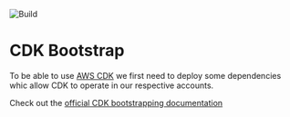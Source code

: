 
![Build](https://github.com/tylangesmith/cdk-bootstrap/actions/workflows/deploy.yml/badge.svg?branch=master)

# CDK Bootstrap

To be able to use [AWS CDK](https://docs.aws.amazon.com/cdk/latest/guide/home.html) we first need to deploy some dependencies whic allow CDK to operate in our respective accounts. 

Check out the [official CDK bootstrapping documentation](https://docs.aws.amazon.com/cdk/latest/guide/bootstrapping.html)
